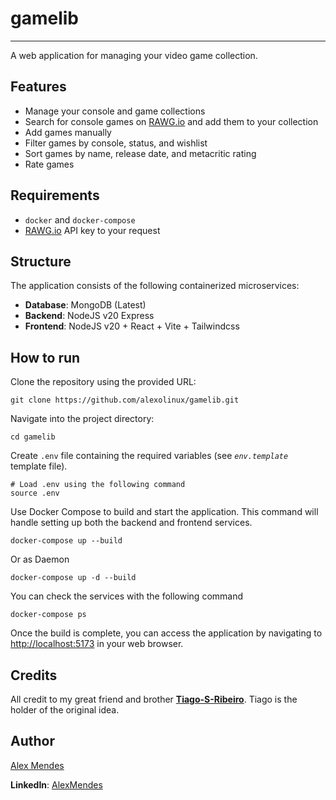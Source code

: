 # gamelib

---------

A web application for managing your video game collection.

## Features

- Manage your console and game collections
- Search for console games on [RAWG.io](https://rawg.io) and add them to your collection
- Add games manually
- Filter games by console, status, and wishlist
- Sort games by name, release date, and metacritic rating
- Rate games

## Requirements

- `docker` and  `docker-compose`
- [RAWG.io](https://rawg.io/apidocs) API key to your request

## Structure

The application consists of the following containerized microservices:

- **Database**:   MongoDB (Latest)
- **Backend**:    NodeJS v20 Express
- **Frontend**:   NodeJS v20 + React + Vite + Tailwindcss

## How to run

Clone the repository using the provided URL:

```shell
git clone https://github.com/alexolinux/gamelib.git
```

Navigate into the project directory:

```shell
cd gamelib
```

Create `.env` file containing the required variables (see *`env.template`* template file).

```shell
# Load .env using the following command
source .env
```

Use Docker Compose to build and start the application. This command will handle setting up both the backend and frontend services.

```shell
docker-compose up --build
```

Or as Daemon

```shell
docker-compose up -d --build
```

You can check the services with the following command

```shell
docker-compose ps
```

Once the build is complete, you can access the application by navigating to <http://localhost:5173> in your web browser.

## Credits

All credit to my great friend and brother **[Tiago-S-Ribeiro](https://github.com/Tiago-S-Ribeiro)**. Tiago is the holder of the original idea.

## Author

[Alex Mendes](https://alexolinux.com/)

**LinkedIn**: [AlexMendes](https://www.linkedin.com/in/mendesalex)
